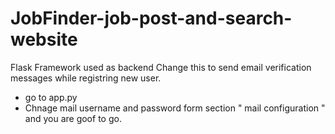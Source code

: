# JobFinder-job-post-and-search-website
Flask Framework used as backend
Change this to send email verification messages while registring new user.
- go to app.py
- Chnage mail username and password form section " mail configuration " and you are goof to go.
